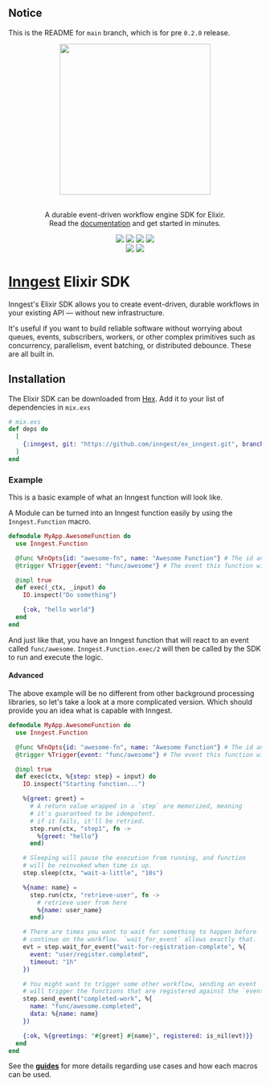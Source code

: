 ## Notice

This is the README for `main` branch, which is for pre `0.2.0` release.

<!-- MDOC ! -->

<div align="center">
  <a href="https://www.inngest.com"><img src="https://user-images.githubusercontent.com/306177/191580717-1f563f4c-31e3-4aa0-848c-5ddc97808a9a.png" width="300" /></a>
  <br/>
  <br/>
  <p>
    A durable event-driven workflow engine SDK for Elixir.<br />
    Read the <a href="https://www.inngest.com/docs?ref=github-inngest-elixir-readme">documentation</a> and get started in minutes.
  </p>
  <p>
    <a href="https://github.com/darwin67/ex-inngest/actions/workflows/ci.yml"><img src="https://github.com/darwin67/ex-inngest/actions/workflows/ci.yml/badge.svg"></a>
    <a href="https://codecov.io/gh/inngest/ex_inngest" ><img src="https://codecov.io/gh/inngest/ex_inngest/graph/badge.svg?token=t7231eD24T"/></a>
    <a href="https://hex.pm/packages/inngest"><img src="https://img.shields.io/hexpm/v/inngest.svg" /></a>
    <a href="https://hexdocs.pm/inngest/"><img src="https://img.shields.io/badge/hex-docs-lightgreen.svg" /></a>
    <br/>
    <a href="https://www.inngest.com/discord"><img src="https://img.shields.io/discord/842170679536517141?label=discord" /></a>
    <a href="https://twitter.com/inngest"><img src="https://img.shields.io/twitter/follow/inngest?style=social" /></a>
  </p>
</div>

# [Inngest](https://www.inngest.com) Elixir SDK

Inngest's Elixir SDK allows you to create event-driven, durable workflows in your
existing API — without new infrastructure.

It's useful if you want to build reliable software without worrying about queues,
events, subscribers, workers, or other complex primitives such as concurrency,
parallelism, event batching, or distributed debounce. These are all built in.

## Installation

The Elixir SDK can be downloaded from [Hex](https://hex.pm/packages/inngest). Add it
to your list of dependencies in `mix.exs`

``` elixir
# mix.exs
def deps do
  [
    {:inngest, git: "https://github.com/inngest/ex_inngest.git", branch: "main"}
  ]
end
```

### Example

This is a basic example of what an Inngest function will look like.

A Module can be turned into an Inngest function easily by using the `Inngest.Function`
macro.

``` elixir
defmodule MyApp.AwesomeFunction do
  use Inngest.Function

  @func %FnOpts{id: "awesome-fn", name: "Awesome Function"} # The id and name of the function
  @trigger %Trigger{event: "func/awesome"} # The event this function will react to

  @impl true
  def exec(_ctx, _input) do
    IO.inspect("Do something")

    {:ok, "hello world"}
  end
end
```

And just like that, you have an Inngest function that will react to an event called `func/awesome`.
`Inngest.Function.exec/2` will then be called by the SDK to run and execute the logic.

#### Advanced

The above example will be no different from other background processing libraries, so let's take a
look at a more complicated version. Which should provide you an idea what is capable with Inngest.

``` elixir
defmodule MyApp.AwesomeFunction do
  use Inngest.Function

  @func %FnOpts{id: "awesome-fn", name: "Awesome Function"} # The id and name of the function
  @trigger %Trigger{event: "func/awesome"} # The event this function will react to

  @impl true
  def exec(ctx, %{step: step} = input) do
    IO.inspect("Starting function...")

    %{greet: greet} =
      # A return value wrapped in a `step` are memorized, meaning
      # it's guaranteed to be idempotent.
      # if it fails, it'll be retried.
      step.run(ctx, "step1", fn ->
        %{greet: "hello"}
      end)

    # Sleeping will pause the execution from running, and function
    # will be reinvoked when time is up.
    step.sleep(ctx, "wait-a-little", "10s")

    %{name: name} =
      step.run(ctx, "retrieve-user", fn ->
        # retrieve user from here
        %{name: user_name}
      end)

    # There are times you want to wait for something to happen before
    # continue on the workflow. `wait_for_event` allows exactly that.
    evt = step.wait_for_event("wait-for-registration-complete", %{
      event: "user/register.completed",
      timeout: "1h"
    })

    # You might want to trigger some other workflow, sending an event
    # will trigger the functions that are registered against the `event`.
    step.send_event("completed-work", %{
      name: "func/awesome.completed",
      data: %{name: name}
    })

    {:ok, %{greetings: "#{greet} #{name}", registered: is_nil(evt)}}
  end
end
```

See the **[guides](https://hexdocs.pm/inngest)** for more details regarding use cases and how each macros can be used.

<!-- MDOC ! -->

[inngest]: https://www.inngest.com
